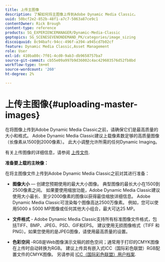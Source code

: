 ```yaml
---
title: 上传主图像
description: 了解如何将主图像上传到Adobe Dynamic Media Classic。
uuid: 50bcf2e2-852b-48f1-a7c7-5063a87ce9c1
contentOwner: Rick Brough
content-type: reference
products: SG_EXPERIENCEMANAGER/Dynamic-Media-Classic
geptopics: SG_SCENESEVENONDEMAND_PK/categories/image_sizing
discoiquuid: 8c94bafc-94cc-496f-a394-a945cd7b02cf
feature: Dynamic Media Classic,Asset Management
role: User
exl-id: 410ba80c-7f01-4cd0-9ab3-db9658757ba7
source-git-commit: cb55e09a997b9d36002c4ac429603576d52fb8bd
workflow-type: tm+mt
source-wordcount: '260'
ht-degree: 2%

---
```


# 上传主图像{#uploading-master-images}

在将图像上传到Adobe Dynamic Media Classic之前，请确保它们是最高质量的大小和格式。 Adobe Dynamic Media Classic建议上载像素数足够的高质量图像（长像素从1500到2000像素）。 此大小调整允许所需的任何Dynamic Imaging。

有关上传图像的详细信息，请参阅 [上传文件](uploading-files.md#uploading_files).

**准备要上载的主映像：**

在将主图像文件上传到Adobe Dynamic Media Classic之前对其进行准备：

* **图像大小**  — 创建您预期使用的最大大小图像。 典型图像的最长大小在1500到2500像素之间。 如果要使用缩放功能，Adobe Dynamic Media Classic建议使用大小最长、至少2000像素的图像以获得最佳缩放详细信息。 Adobe Dynamic Media Classic可渲染每个图像高达2500万像素。 例如，您可以使用5000 x 5000 MP图像或任何其他大小组合，最大可达25 MP。

* **文件格式** - Adobe Dynamic Media Classic支持所有标准图像文件格式，包括TIFF、BMP、JPEG、PSD、GIF和EPS。 建议使用无损图像格式（TIFF 和 PNG）。如果您使用的是JPEG图像，请使用最高质量的设置。

* **色彩空间** -RGB是Web图像演示文稿的颜色空间；通常用于打印的CMYK图像在上传时自动转换为RGB。 建议上传具有嵌入式ICC（国际彩色联盟）RGB配置文件的CMYK图像。 另请参阅 [ICC（国际彩色联盟）用户档案](/help/icc-profiles.md).

